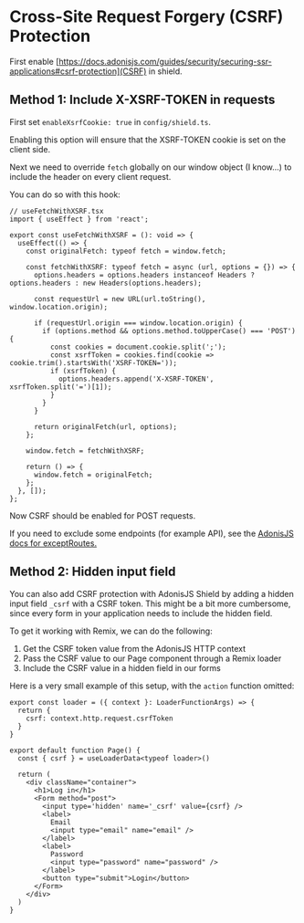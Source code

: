# Cross-Site Request Forgery (CSRF) Protection

First enable [https://docs.adonisjs.com/guides/security/securing-ssr-applications#csrf-protection](CSRF) in shield.

## Method 1: Include X-XSRF-TOKEN in requests

First set `enableXsrfCookie: true` in `config/shield.ts`.

Enabling this option will ensure that the XSRF-TOKEN cookie is set on the client side.

Next we need to override `fetch` globally on our window object (I know...) to include the header on every client request.

You can do so with this hook:

```tsx
// useFetchWithXSRF.tsx
import { useEffect } from 'react';

export const useFetchWithXSRF = (): void => {
  useEffect(() => {
    const originalFetch: typeof fetch = window.fetch;

    const fetchWithXSRF: typeof fetch = async (url, options = {}) => {
      options.headers = options.headers instanceof Headers ? options.headers : new Headers(options.headers);

      const requestUrl = new URL(url.toString(), window.location.origin);

      if (requestUrl.origin === window.location.origin) {
        if (options.method && options.method.toUpperCase() === 'POST') {
          const cookies = document.cookie.split(';');
          const xsrfToken = cookies.find(cookie => cookie.trim().startsWith('XSRF-TOKEN='));
          if (xsrfToken) {
            options.headers.append('X-XSRF-TOKEN', xsrfToken.split('=')[1]);
          }
        }
      }

      return originalFetch(url, options);
    };

    window.fetch = fetchWithXSRF;

    return () => {
      window.fetch = originalFetch;
    };
  }, []);
};

```

Now CSRF should be enabled for POST requests.

If you need to exclude some endpoints (for example API), see the [AdonisJS docs for exceptRoutes.](https://docs.adonisjs.com/guides/security/securing-ssr-applications#config-reference)


## Method 2: Hidden input field

You can also add CSRF protection with AdonisJS Shield by adding a hidden input field `_csrf` with a CSRF token.
This might be a bit more cumbersome, since every form in your application needs to include the hidden field.

To get it working with Remix, we can do the following:

1. Get the CSRF token value from the AdonisJS HTTP context
1. Pass the CSRF value to our Page component through a Remix loader
1. Include the CSRF value in a hidden field in our forms

Here is a very small example of this setup, with the `action` function omitted:

``` tsx
export const loader = ({ context }: LoaderFunctionArgs) => {
  return {
    csrf: context.http.request.csrfToken
  }
}

export default function Page() {
  const { csrf } = useLoaderData<typeof loader>()

  return (
    <div className="container">
      <h1>Log in</h1>
      <Form method="post">
        <input type='hidden' name='_csrf' value={csrf} />
        <label>
          Email
          <input type="email" name="email" />
        </label>
        <label>
          Password
          <input type="password" name="password" />
        </label>
        <button type="submit">Login</button>
      </Form>
    </div>
  )
}
```